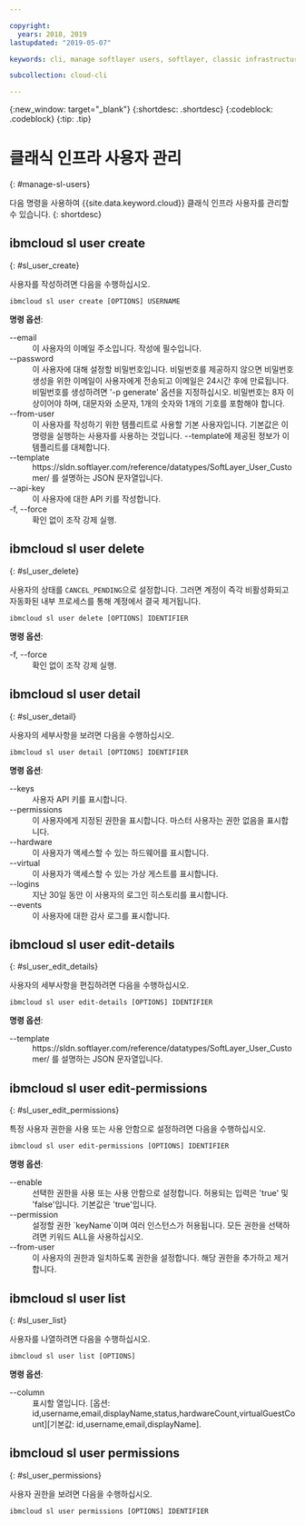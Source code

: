 ```yaml
---

copyright:
  years: 2018, 2019
lastupdated: "2019-05-07"

keywords: cli, manage softlayer users, softlayer, classic infrastructure, user management, ibmcloud sl user

subcollection: cloud-cli

---
```


{:new_window: target="_blank"}
{:shortdesc: .shortdesc}
{:codeblock: .codeblock}
{:tip: .tip}

# 클래식 인프라 사용자 관리
{: #manage-sl-users}

다음 명령을 사용하여 {{site.data.keyword.cloud}} 클래식 인프라 사용자를 관리할 수 있습니다.
{: shortdesc}

## ibmcloud sl user create 
{: #sl_user_create} 

사용자를 작성하려면 다음을 수행하십시오.
```
ibmcloud sl user create [OPTIONS] USERNAME
```

<strong>명령 옵션</strong>:
<dl>
<dt>--email</dt>
<dd>이 사용자의 이메일 주소입니다. 작성에 필수입니다.</dd>
<dt>--password</dt>
<dd>이 사용자에 대해 설정할 비밀번호입니다. 비밀번호를 제공하지 않으면 비밀번호 생성을 위한 이메일이 사용자에게 전송되고 이메일은 24시간 후에 만료됩니다. 비밀번호를 생성하려면 '-p generate' 옵션을 지정하십시오. 비밀번호는 8자 이상이어야 하며, 대문자와 소문자, 1개의 숫자와 1개의 기호를 포함해야 합니다.</dd>
<dt>--from-user</dt>
<dd>이 사용자를 작성하기 위한 템플리트로 사용할 기본 사용자입니다. 기본값은 이 명령을 실행하는 사용자를 사용하는 것입니다. --template에 제공된 정보가 이 템플리트를 대체합니다.</dd>
<dt>--template</dt>
<dd>https://sldn.softlayer.com/reference/datatypes/SoftLayer_User_Customer/ 를 설명하는 JSON 문자열입니다.</dd>
<dt>--api-key</dt>
<dd>이 사용자에 대한 API 키를 작성합니다.</dd>
<dt>-f, --force</dt>
<dd>확인 없이 조작 강제 실행.</dd>
</dl>


## ibmcloud sl user delete 
{: #sl_user_delete} 

사용자의 상태를 `CANCEL_PENDING`으로 설정합니다. 그러면 계정이 즉각 비활성화되고 자동화된 내부 프로세스를 통해 계정에서 결국 제거됩니다.
```
ibmcloud sl user delete [OPTIONS] IDENTIFIER
```

<strong>명령 옵션</strong>:
<dl>
<dt>-f, --force</dt>
<dd>확인 없이 조작 강제 실행.</dd>
</dl>

## ibmcloud sl user detail 
{: #sl_user_detail} 

사용자의 세부사항을 보려면 다음을 수행하십시오.
```
ibmcloud sl user detail [OPTIONS] IDENTIFIER
```

<strong>명령 옵션</strong>:
<dl>
<dt>--keys</dt>
<dd>사용자 API 키를 표시합니다.</dd>
<dt>--permissions</dt>
<dd>이 사용자에게 지정된 권한을 표시합니다. 마스터 사용자는 권한 없음을 표시합니다.</dd>
<dt>--hardware</dt>
<dd>이 사용자가 액세스할 수 있는 하드웨어를 표시합니다.</dd>
<dt>--virtual</dt>
<dd>이 사용자가 액세스할 수 있는 가상 게스트를 표시합니다.</dd>
<dt>--logins</dt>
<dd>지난 30일 동안 이 사용자의 로그인 히스토리를 표시합니다.</dd>
<dt>--events</dt>
<dd>이 사용자에 대한 감사 로그를 표시합니다.</dd>
</dl>

## ibmcloud sl user edit-details 
{: #sl_user_edit_details} 

사용자의 세부사항을 편집하려면 다음을 수행하십시오.
```
ibmcloud sl user edit-details [OPTIONS] IDENTIFIER
```

<strong>명령 옵션</strong>:
<dl>
<dt>--template</dt>
<dd>https://sldn.softlayer.com/reference/datatypes/SoftLayer_User_Customer/ 를 설명하는 JSON 문자열입니다.</dd>
</dl>

## ibmcloud sl user edit-permissions 
{: #sl_user_edit_permissions} 

특정 사용자 권한을 사용 또는 사용 안함으로 설정하려면 다음을 수행하십시오.
```
ibmcloud sl user edit-permissions [OPTIONS] IDENTIFIER
```

<strong>명령 옵션</strong>:
<dl>
<dt>--enable</dt>
<dd>선택한 권한을 사용 또는 사용 안함으로 설정합니다. 허용되는 입력은 'true' 및 'false'입니다. 기본값은 'true'입니다.</dd>
<dt>--permission</dt>
<dd>설정할 권한 `keyName`이며 여러 인스턴스가 허용됩니다. 모든 권한을 선택하려면 키워드 ALL을 사용하십시오.</dd>
<dt>--from-user</dt>
<dd>이 사용자의 권한과 일치하도록 권한을 설정합니다. 해당 권한을 추가하고 제거합니다.</dd>
</dl>

## ibmcloud sl user list 
{: #sl_user_list} 

사용자를 나열하려면 다음을 수행하십시오.
```
ibmcloud sl user list [OPTIONS]
```

<strong>명령 옵션</strong>:
<dl>
<dt>--column</dt>
<dd>표시할 열입니다. [옵션: id,username,email,displayName,status,hardwareCount,virtualGuestCount][기본값: id,username,email,displayName].</dd>
</dl>

## ibmcloud sl user permissions 
{: #sl_user_permissions} 

사용자 권한을 보려면 다음을 수행하십시오.
```
ibmcloud sl user permissions [OPTIONS] IDENTIFIER
```

